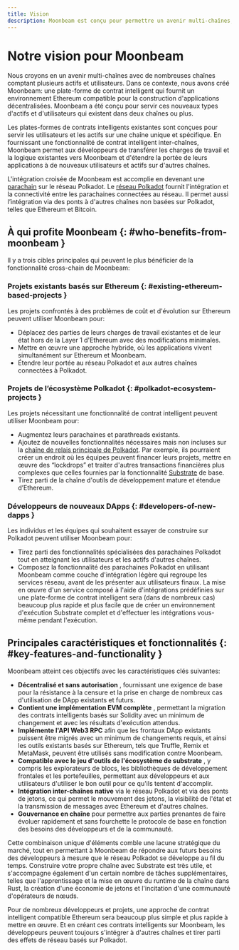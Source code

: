 ```yaml
---
title: Vision
description: Moonbeam est conçu pour permettre un avenir multi-chaînes, où les utilisateurs et les actifs peuvent se déplacer librement à travers de nombreuses chaînes spécialisées et hétérogènes.
---
```


# Notre vision pour Moonbeam

Nous croyons en un avenir multi-chaînes avec de nombreuses chaînes comptant plusieurs actifs et utilisateurs. Dans ce contexte, nous avons créé Moonbeam: une plate-forme de contrat intelligent qui fournit un environnement Ethereum compatible pour la construction d'applications décentralisées. Moonbeam a été conçu pour servir ces nouveaux types d'actifs et d'utilisateurs qui existent dans deux chaînes ou plus.

Les plates-formes de contrats intelligents existantes sont conçues pour servir les utilisateurs et les actifs sur une chaîne unique et spécifique. En fournissant une fonctionnalité de contrat intelligent inter-chaînes, Moonbeam permet aux développeurs de transférer les charges de travail et la logique existantes vers Moonbeam et d'étendre la portée de leurs applications à de nouveaux utilisateurs et actifs sur d'autres chaînes.

L'intégration croisée de Moonbeam est accomplie en devenant une [parachain](/resources/glossary/#parachains) sur le réseau Polkadot. Le [réseau Polkadot](/resources/glossary/#polkadot) fournit l'intégration et la connectivité entre les parachaines connectées au réseau. Il permet aussi l’intégration via des ponts à d'autres chaînes non basées sur Polkadot, telles que Ethereum et Bitcoin.

## À qui profite Moonbeam {: #who-benefits-from-moonbeam } 

Il y a trois cibles principales qui peuvent le plus bénéficier de la fonctionnalité cross-chain de Moonbeam:

### Projets existants basés sur Ethereum {: #existing-ethereum-based-projects } 

Les projets confrontés à des problèmes de coût et d'évolution sur Ethereum peuvent utiliser Moonbeam pour: 

 - Déplacez des parties de leurs charges de travail existantes et de leur état hors de la Layer 1 d'Ethereum avec des modifications minimales.  
 - Mettre en œuvre une approche hybride, où les applications vivent simultanément sur Ethereum et Moonbeam.  
 - Étendre leur portée au réseau Polkadot et aux autres chaînes connectées à Polkadot.  

### Projets de l’écosystème Polkadot {: #polkadot-ecosystem-projects } 

Les projets nécessitant une fonctionnalité de contrat intelligent peuvent utiliser Moonbeam pour:  

 - Augmentez leurs parachaines et parathreads existants.  
 - Ajoutez de nouvelles fonctionnalités nécessaires mais non incluses sur la  [chaîne de relais principale de Polkadot](/resources/glossary/#relay-chain).  Par exemple, ils pourraient créer un endroit où les équipes peuvent financer leurs projets, mettre en œuvre des “lockdrops” et traiter d'autres transactions financières plus complexes que celles fournies par la fonctionnalité [Substrate](/resources/glossary/#substrate) de base.  
 - Tirez parti de la chaîne d'outils de développement mature et étendue d’Ethereum.  

### Développeurs de nouveaux DApps {: #developers-of-new-dapps } 

Les individus et les équipes qui souhaitent essayer de construire sur Polkadot peuvent utiliser Moonbeam pour: 

 - Tirez parti des fonctionnalités spécialisées des parachaines Polkadot tout en atteignant les utilisateurs et les actifs d'autres chaînes.  
 - Composez la fonctionnalité des parachaines Polkadot en utilisant Moonbeam comme couche d'intégration légère qui regroupe les services réseau, avant de les présenter aux utilisateurs finaux. La mise en œuvre d'un service composé à l'aide d'intégrations prédéfinies sur une plate-forme de contrat intelligent sera (dans de nombreux cas) beaucoup plus rapide et plus facile que de créer un environnement d'exécution Substrate complet et d'effectuer les intégrations vous-même pendant l'exécution.  

## Principales caractéristiques et fonctionnalités {: #key-features-and-functionality } 

Moonbeam atteint ces objectifs avec les caractéristiques clés suivantes:  

 - **Décentralisé et sans autorisation** , fournissant une exigence de base pour la résistance à la censure et la prise en charge de nombreux cas d'utilisation de DApp existants et futurs.  
 - **Contient une implémentation EVM complète** , permettant la migration des contrats intelligents basés sur Solidity avec un minimum de changement et avec les résultats d'exécution attendus.  
 - **Implémente l'API Web3 RPC** afin que les frontaux DApp existants puissent être migrés avec un minimum de changements requis, et ainsi les outils existants basés sur Ethereum, tels que Truffle, Remix et MetaMask, peuvent être utilisés sans modification contre Moonbeam.  
 - **Compatible avec le jeu d'outils de l'écosystème de substrate** ,  y compris les explorateurs de blocs, les bibliothèques de développement frontales et les portefeuilles, permettant aux développeurs et aux utilisateurs d'utiliser le bon outil pour ce qu'ils tentent d'accomplir.  
 - **Intégration inter-chaînes native** via le réseau Polkadot et via des ponts de jetons, ce qui permet le mouvement des jetons, la visibilité de l'état et la transmission de messages avec Ethereum et d'autres chaînes.  
 - **Gouvernance en chaîne** pour permettre aux parties prenantes de faire évoluer rapidement et sans fourchette le protocole de base en fonction des besoins des développeurs et de la communauté.  

Cette combinaison unique d'éléments comble une lacune stratégique du marché, tout en permettant à Moonbeam de répondre aux futurs besoins des développeurs à mesure que le réseau Polkadot se développe au fil du temps. Construire votre propre chaîne avec Substrate est très utile, et s'accompagne également d'un certain nombre de tâches supplémentaires, telles que l'apprentissage et la mise en œuvre du runtime de la chaîne dans Rust, la création d'une économie de jetons et l'incitation d'une communauté d'opérateurs de nœuds.

Pour de nombreux développeurs et projets, une approche de contrat intelligent compatible Ethereum sera beaucoup plus simple et plus rapide à mettre en œuvre. Et en créant ces contrats intelligents sur Moonbeam, les développeurs peuvent toujours s'intégrer à d'autres chaînes et tirer parti des effets de réseau basés sur Polkadot.
